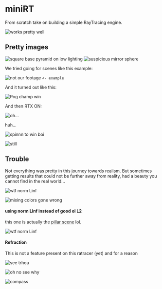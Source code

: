 # miniRT
From scratch take on building a simple RayTracing engine.

![works pretty well](https://raw.githubusercontent.com/wendrul/miniRT/master/img/4kbby.jpg)

## Pretty images

![square base pyramid on low lighting](https://raw.githubusercontent.com/wendrul/miniRT/master/img/eight_0_cam0.jpg)
![suspicious mirror sphere](https://raw.githubusercontent.com/wendrul/miniRT/master/img/nine_1_cam0.jpg)

We tried going for scenes like this example:

![not our footage](https://cdn.discordapp.com/attachments/618556901222907904/766714098649661440/unknown.png) `<- example`

And it turned out like this:

![Pog champ win](https://media.githubusercontent.com/media/wendrul/miniRT/master/img/unknown%20(8).png)

And then RTX ON:

![oh...](https://media.githubusercontent.com/media/wendrul/miniRT/master/img/seven4k.jpg)

huh...


![spinnn to win boi](https://github.com/wendrul/miniRT/blob/master/img/4iv4tl.gif)

![still](https://raw.githubusercontent.com/wendrul/miniRT/master/img/4kbby.jpg)


## Trouble

Not everything was pretty in this journey towards realism. But sometimes getting results that could not be further away from reality, had a beauty you cannot find in the real world...

![wtf norm Linf](https://media.githubusercontent.com/media/wendrul/miniRT/master/img/trouble/norm_inf_scene7.jpg)

![mixing colors gone wrong](https://media.githubusercontent.com/media/wendrul/miniRT/master/img/trouble/or_equals_in_light_add.jpg)

#### using norm Linf instead of good ol L2


this one is actually the [pillar scene](https://media.githubusercontent.com/media/wendrul/miniRT/master/img/seven4k.jpg) lol.

![wtf norm Linf](https://media.githubusercontent.com/media/wendrul/miniRT/master/img/trouble/norm_inf_scene7.jpg)

#### Refraction

This is not a feature present on this ratracer (yet) and for a reason

![see trhou](https://github.com/wendrul/miniRT/blob/master/img/trouble/unknown%20(1).png)

![oh no see why](https://github.com/wendrul/miniRT/blob/master/img/trouble/unknown%20(2).png)

![compass](https://github.com/wendrul/miniRT/blob/master/img/trouble/unknown%20(4).png)


